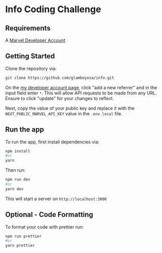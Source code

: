# Info Coding Challenge

## Requirements

A [Marvel Developer Account](https://developer.marvel.com/docs)

## Getting Started

Clone the repository via:

```bash
git clone https://github.com/glamboyosa/info.git
```

On the [my developer account page](https://developer.marvel.com/account#), click "add a new referrer" and in the input field enter `*`. This will allow API requests to be made from any URL. Ensure to click "update" for your changes to reflect.

Next, copy the value of your public key and replace it with the `NEXT_PUBLIC_MARVEL_API_KEY` value in the `.env.local` file.

## Run the app

To run the app, first install dependencies via:

```bash
npm install
#or
yarn
```

Then run:

```bash
npm run dev
#or
yarn dev
```

This will start a server on `http://localhost:3000`

## Optional - Code Formatting

To format your code with prettier run:

```bash
npm run prettier
#or
yarn prettier
```
